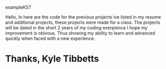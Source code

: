 exampleKST

Hello,
  In here are the code for the previous projects ive listed in my resume and additional projects, these projects were made for a
class. The projects will be dated in the short 2 years of my coding exerpience I hope my improvement is obivous. Thus showing my
ability to learn and advanced quickly when faced with a new experience. 

  Thanks,
  Kyle Tibbetts
==========
